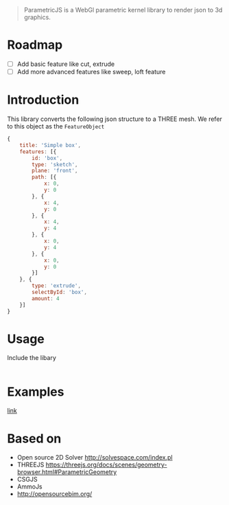 > ParametricJS is a WebGl parametric kernel library to render json to 3d graphics.

# Roadmap
- [ ] Add basic feature like cut, extrude
- [ ] Add more advanced features like sweep, loft feature

# Introduction
This library converts the following json structure to a THREE mesh. We refer to this object as the `FeatureObject`
```js
{
    title: 'Simple box',
    features: [{
        id: 'box',
        type: 'sketch',
        plane: 'front',
        path: [{
            x: 0,
            y: 0
        }, {
            x: 4,
            y: 0
        }, {
            x: 4,
            y: 4
        }, {
            x: 0,
            y: 4
        }, {
            x: 0,
            y: 0
        }]
    }, {
        type: 'extrude',
        selectById: 'box',
        amount: 4
    }]
}
```

# Usage

Include the libary 
```js

```


# Examples
[link](/examples/debug ':ignore')



# Based on
- Open source 2D Solver http://solvespace.com/index.pl
- THREEJS https://threejs.org/docs/scenes/geometry-browser.html#ParametricGeometry
- CSGJS 
- AmmoJs
- http://opensourcebim.org/